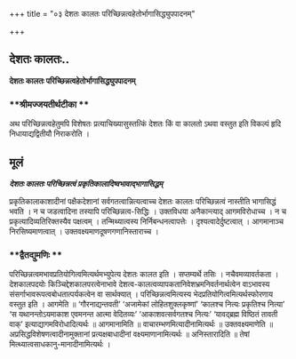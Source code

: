 +++
title = "०३ देशतः कालतः परिच्छिन्नत्वहेतोर्भागासिद्ध्युपपादनम्"

+++


## देशतः कालतः..

**देशतः कालतः परिच्छिन्नत्वहेतोर्भागासिद्ध्युपपादनम्**

### **श्रीमज्जयतीर्थटीका **

अथ परिच्छिन्नत्वहेतुमपि विशेषतः प्रत्याचिख्यासुस्तत्किं देशतः किं वा कालतो ऽथवा वस्तुत इति विकल्पं हृदि निधायाद्यद्वितीयौ निराकरोति ।

## **मूलं**

***देशतः कालतः परिच्छिन्नत्वं प्रकृतिकालादिष्वभावाद्भागासिद्धम्***

प्रकृतिकालाकाशादीनां पक्षैकदेशानां सर्वगतत्वान्नित्यत्वाच्च देशतः कालतः परिच्छिन्नत्वं नास्तीति भागासिद्धं भवति । न च जडत्वादिना तस्यापि परिच्छिन्नत्व-सिद्धिः । उक्तविधया अनैकान्त्याद् आगमविरोधाच्च । न च प्रकृत्यादिव्यतिरिक्तस्यैव पक्षत्वम् । तन्मिथ्यात्वस्य निर्निबन्धनत्वापत्तेः । दृश्यत्वादेर्दुष्टत्वात् । आगमानाञ्च निरसिष्यमाणत्वात् । उक्तवक्ष्यमाणदूषणगणानिस्ताराच्च ।

### **द्वैतद्युमणिः **

परिच्छिन्नत्वमभावप्रतियोगित्वमित्यर्थमभ्युपेत्य देशतः कालत इति । सप्तम्यर्थे तसिः । नचैवमव्यावर्तकता । देशकालपदयोः किञ्चिद्देशकालपरत्वेनाभावे देशत्व-कालत्वव्यापकतानिवेशभ्रमनिवर्तनार्थत्वेन वाऽभावस्य संसर्गाभावरूपत्वबोधतात्पर्यकत्वेन वा सार्थक्यात् । परिच्छिन्नत्वमित्यस्य भेदप्रतियोगित्वमित्यर्थस्फोरणाय वस्तुत इति । आगमेति ॥ ‘गौरनाद्यन्तवती’ ‘अजामेकां लोहितशुक्लकृष्णां’ ‘कालश्च नित्यः प्रकृतिश्च नित्या’ ‘स यथानन्तोऽयमाकाश एवमनन्त आत्मा वेदितव्यः’ ‘आकाशवत्सर्वगतश्च नित्यः’ ‘यावद्ब्रह्म विष्ठितं तावती वाक्’ इत्याद्यागमविरोधादित्यर्थः ॥ आगमानामिति ॥ वाचारम्भणमित्यादीनामित्यर्थः ॥ उक्तवक्ष्यमाणेति ॥ अप्रसिद्धविशेषणत्वादीनामुक्तानां प्रत्यक्षबाधादीनां वक्ष्यमाणानामित्यर्थः ॥ अनिस्तारादिति ॥ तेषां मित्थ्यात्वसाधकानु-मानादीनामित्यर्थः ।

